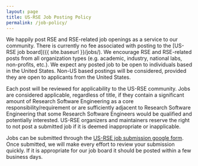 ```yaml
---
layout: page
title: US-RSE Job Posting Policy
permalink: /job-policy/
---
```


We happily post RSE and RSE-related job openings as a service to our community.
There is currently no fee associated with posting to the [US-RSE job board]({{ site.baseurl }}/jobs/).
We encourage RSE and RSE-related posts from all organization types (e.g. academic, industry, national labs, non-profits, etc.).
We expect any posted job to be open to individuals based in the United States.
Non-US based postings will be considered, provided they are open to applicants from the United States.

Each post will be reviewed for applicability to the US-RSE community.
Jobs are considered applicable, regardless of title, if they contain a significant amount of Research Software Engineering as a core responsibility/requirement or are sufficiently adjacent to Research Software Engineering that some Research Software Engineers would be qualified and potentially interested.
US-RSE organizers and maintainers reserve the right to not post a submitted job if it is deemed inappropriate or inapplicable.  

Jobs can be submitted through the [US-RSE job submission google form](https://docs.google.com/forms/d/e/1FAIpQLSfYK64R1c0rj-ERldGLxuqedLIbsYPZXj9uBplDRYNmnND10Q/viewform?usp=sf_link).
Once submitted, we will make every effort to review your submission quickly.
If it is appropriate for our job board it should be posted within a few business days.  
